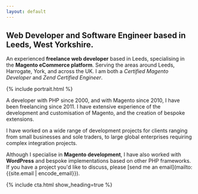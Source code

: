 ```yaml
---
layout: default
---
```

## Web Developer and Software Engineer based in Leeds, West Yorkshire.

An experienced **freelance web developer** based in Leeds, specialising in the **Magento eCommerce platform**. Serving the areas around Leeds, Harrogate, York, and across the UK. I am both a *Certified Magento Developer* and *Zend Certified Engineer*.

{% include portrait.html %}

A developer with PHP since 2000, and with Magento since 2010, I have been freelancing since 2011. I have extensive experience of the development and customisation of Magento, and the creation of bespoke extensions.

I have worked on a wide range of development projects for clients ranging from small businesses and sole traders, to large global enterprises requiring complex integration projects.

Although I specialise in **Magento development**, I have also worked with **WordPress** and bespoke implementations based on other PHP frameworks. If you have a project you'd like to discuss, please [send me an email](mailto:{{site.email | encode_email}}).

{% include cta.html show_heading=true %}
